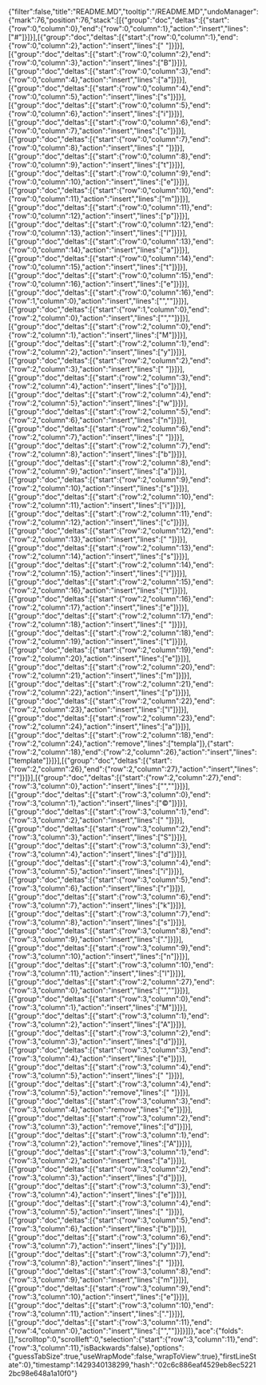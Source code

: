 {"filter":false,"title":"README.MD","tooltip":"/README.MD","undoManager":{"mark":76,"position":76,"stack":[[{"group":"doc","deltas":[{"start":{"row":0,"column":0},"end":{"row":0,"column":1},"action":"insert","lines":["#"]}]}],[{"group":"doc","deltas":[{"start":{"row":0,"column":1},"end":{"row":0,"column":2},"action":"insert","lines":[" "]}]}],[{"group":"doc","deltas":[{"start":{"row":0,"column":2},"end":{"row":0,"column":3},"action":"insert","lines":["B"]}]}],[{"group":"doc","deltas":[{"start":{"row":0,"column":3},"end":{"row":0,"column":4},"action":"insert","lines":["a"]}]}],[{"group":"doc","deltas":[{"start":{"row":0,"column":4},"end":{"row":0,"column":5},"action":"insert","lines":["s"]}]}],[{"group":"doc","deltas":[{"start":{"row":0,"column":5},"end":{"row":0,"column":6},"action":"insert","lines":["i"]}]}],[{"group":"doc","deltas":[{"start":{"row":0,"column":6},"end":{"row":0,"column":7},"action":"insert","lines":["c"]}]}],[{"group":"doc","deltas":[{"start":{"row":0,"column":7},"end":{"row":0,"column":8},"action":"insert","lines":[" "]}]}],[{"group":"doc","deltas":[{"start":{"row":0,"column":8},"end":{"row":0,"column":9},"action":"insert","lines":["t"]}]}],[{"group":"doc","deltas":[{"start":{"row":0,"column":9},"end":{"row":0,"column":10},"action":"insert","lines":["e"]}]}],[{"group":"doc","deltas":[{"start":{"row":0,"column":10},"end":{"row":0,"column":11},"action":"insert","lines":["m"]}]}],[{"group":"doc","deltas":[{"start":{"row":0,"column":11},"end":{"row":0,"column":12},"action":"insert","lines":["p"]}]}],[{"group":"doc","deltas":[{"start":{"row":0,"column":12},"end":{"row":0,"column":13},"action":"insert","lines":["l"]}]}],[{"group":"doc","deltas":[{"start":{"row":0,"column":13},"end":{"row":0,"column":14},"action":"insert","lines":["a"]}]}],[{"group":"doc","deltas":[{"start":{"row":0,"column":14},"end":{"row":0,"column":15},"action":"insert","lines":["t"]}]}],[{"group":"doc","deltas":[{"start":{"row":0,"column":15},"end":{"row":0,"column":16},"action":"insert","lines":["e"]}]}],[{"group":"doc","deltas":[{"start":{"row":0,"column":16},"end":{"row":1,"column":0},"action":"insert","lines":["",""]}]}],[{"group":"doc","deltas":[{"start":{"row":1,"column":0},"end":{"row":2,"column":0},"action":"insert","lines":["",""]}]}],[{"group":"doc","deltas":[{"start":{"row":2,"column":0},"end":{"row":2,"column":1},"action":"insert","lines":["M"]}]}],[{"group":"doc","deltas":[{"start":{"row":2,"column":1},"end":{"row":2,"column":2},"action":"insert","lines":["y"]}]}],[{"group":"doc","deltas":[{"start":{"row":2,"column":2},"end":{"row":2,"column":3},"action":"insert","lines":[" "]}]}],[{"group":"doc","deltas":[{"start":{"row":2,"column":3},"end":{"row":2,"column":4},"action":"insert","lines":["o"]}]}],[{"group":"doc","deltas":[{"start":{"row":2,"column":4},"end":{"row":2,"column":5},"action":"insert","lines":["w"]}]}],[{"group":"doc","deltas":[{"start":{"row":2,"column":5},"end":{"row":2,"column":6},"action":"insert","lines":["n"]}]}],[{"group":"doc","deltas":[{"start":{"row":2,"column":6},"end":{"row":2,"column":7},"action":"insert","lines":[" "]}]}],[{"group":"doc","deltas":[{"start":{"row":2,"column":7},"end":{"row":2,"column":8},"action":"insert","lines":["b"]}]}],[{"group":"doc","deltas":[{"start":{"row":2,"column":8},"end":{"row":2,"column":9},"action":"insert","lines":["a"]}]}],[{"group":"doc","deltas":[{"start":{"row":2,"column":9},"end":{"row":2,"column":10},"action":"insert","lines":["s"]}]}],[{"group":"doc","deltas":[{"start":{"row":2,"column":10},"end":{"row":2,"column":11},"action":"insert","lines":["i"]}]}],[{"group":"doc","deltas":[{"start":{"row":2,"column":11},"end":{"row":2,"column":12},"action":"insert","lines":["c"]}]}],[{"group":"doc","deltas":[{"start":{"row":2,"column":12},"end":{"row":2,"column":13},"action":"insert","lines":[" "]}]}],[{"group":"doc","deltas":[{"start":{"row":2,"column":13},"end":{"row":2,"column":14},"action":"insert","lines":["s"]}]}],[{"group":"doc","deltas":[{"start":{"row":2,"column":14},"end":{"row":2,"column":15},"action":"insert","lines":["i"]}]}],[{"group":"doc","deltas":[{"start":{"row":2,"column":15},"end":{"row":2,"column":16},"action":"insert","lines":["t"]}]}],[{"group":"doc","deltas":[{"start":{"row":2,"column":16},"end":{"row":2,"column":17},"action":"insert","lines":["e"]}]}],[{"group":"doc","deltas":[{"start":{"row":2,"column":17},"end":{"row":2,"column":18},"action":"insert","lines":[" "]}]}],[{"group":"doc","deltas":[{"start":{"row":2,"column":18},"end":{"row":2,"column":19},"action":"insert","lines":["t"]}]}],[{"group":"doc","deltas":[{"start":{"row":2,"column":19},"end":{"row":2,"column":20},"action":"insert","lines":["e"]}]}],[{"group":"doc","deltas":[{"start":{"row":2,"column":20},"end":{"row":2,"column":21},"action":"insert","lines":["m"]}]}],[{"group":"doc","deltas":[{"start":{"row":2,"column":21},"end":{"row":2,"column":22},"action":"insert","lines":["p"]}]}],[{"group":"doc","deltas":[{"start":{"row":2,"column":22},"end":{"row":2,"column":23},"action":"insert","lines":["l"]}]}],[{"group":"doc","deltas":[{"start":{"row":2,"column":23},"end":{"row":2,"column":24},"action":"insert","lines":["a"]}]}],[{"group":"doc","deltas":[{"start":{"row":2,"column":18},"end":{"row":2,"column":24},"action":"remove","lines":["templa"]},{"start":{"row":2,"column":18},"end":{"row":2,"column":26},"action":"insert","lines":["template"]}]}],[{"group":"doc","deltas":[{"start":{"row":2,"column":26},"end":{"row":2,"column":27},"action":"insert","lines":["!"]}]}],[{"group":"doc","deltas":[{"start":{"row":2,"column":27},"end":{"row":3,"column":0},"action":"insert","lines":["",""]}]}],[{"group":"doc","deltas":[{"start":{"row":3,"column":0},"end":{"row":3,"column":1},"action":"insert","lines":["©"]}]}],[{"group":"doc","deltas":[{"start":{"row":3,"column":1},"end":{"row":3,"column":2},"action":"insert","lines":[" "]}]}],[{"group":"doc","deltas":[{"start":{"row":3,"column":2},"end":{"row":3,"column":3},"action":"insert","lines":["S"]}]}],[{"group":"doc","deltas":[{"start":{"row":3,"column":3},"end":{"row":3,"column":4},"action":"insert","lines":["d"]}]}],[{"group":"doc","deltas":[{"start":{"row":3,"column":4},"end":{"row":3,"column":5},"action":"insert","lines":["i"]}]}],[{"group":"doc","deltas":[{"start":{"row":3,"column":5},"end":{"row":3,"column":6},"action":"insert","lines":["r"]}]}],[{"group":"doc","deltas":[{"start":{"row":3,"column":6},"end":{"row":3,"column":7},"action":"insert","lines":["k"]}]}],[{"group":"doc","deltas":[{"start":{"row":3,"column":7},"end":{"row":3,"column":8},"action":"insert","lines":["s"]}]}],[{"group":"doc","deltas":[{"start":{"row":3,"column":8},"end":{"row":3,"column":9},"action":"insert","lines":["."]}]}],[{"group":"doc","deltas":[{"start":{"row":3,"column":9},"end":{"row":3,"column":10},"action":"insert","lines":["n"]}]}],[{"group":"doc","deltas":[{"start":{"row":3,"column":10},"end":{"row":3,"column":11},"action":"insert","lines":["l"]}]}],[{"group":"doc","deltas":[{"start":{"row":2,"column":27},"end":{"row":3,"column":0},"action":"insert","lines":["",""]}]}],[{"group":"doc","deltas":[{"start":{"row":3,"column":0},"end":{"row":3,"column":1},"action":"insert","lines":["M"]}]}],[{"group":"doc","deltas":[{"start":{"row":3,"column":1},"end":{"row":3,"column":2},"action":"insert","lines":["A"]}]}],[{"group":"doc","deltas":[{"start":{"row":3,"column":2},"end":{"row":3,"column":3},"action":"insert","lines":["d"]}]}],[{"group":"doc","deltas":[{"start":{"row":3,"column":3},"end":{"row":3,"column":4},"action":"insert","lines":["e"]}]}],[{"group":"doc","deltas":[{"start":{"row":3,"column":4},"end":{"row":3,"column":5},"action":"insert","lines":[" "]}]}],[{"group":"doc","deltas":[{"start":{"row":3,"column":4},"end":{"row":3,"column":5},"action":"remove","lines":[" "]}]}],[{"group":"doc","deltas":[{"start":{"row":3,"column":3},"end":{"row":3,"column":4},"action":"remove","lines":["e"]}]}],[{"group":"doc","deltas":[{"start":{"row":3,"column":2},"end":{"row":3,"column":3},"action":"remove","lines":["d"]}]}],[{"group":"doc","deltas":[{"start":{"row":3,"column":1},"end":{"row":3,"column":2},"action":"remove","lines":["A"]}]}],[{"group":"doc","deltas":[{"start":{"row":3,"column":1},"end":{"row":3,"column":2},"action":"insert","lines":["a"]}]}],[{"group":"doc","deltas":[{"start":{"row":3,"column":2},"end":{"row":3,"column":3},"action":"insert","lines":["d"]}]}],[{"group":"doc","deltas":[{"start":{"row":3,"column":3},"end":{"row":3,"column":4},"action":"insert","lines":["e"]}]}],[{"group":"doc","deltas":[{"start":{"row":3,"column":4},"end":{"row":3,"column":5},"action":"insert","lines":[" "]}]}],[{"group":"doc","deltas":[{"start":{"row":3,"column":5},"end":{"row":3,"column":6},"action":"insert","lines":["b"]}]}],[{"group":"doc","deltas":[{"start":{"row":3,"column":6},"end":{"row":3,"column":7},"action":"insert","lines":["y"]}]}],[{"group":"doc","deltas":[{"start":{"row":3,"column":7},"end":{"row":3,"column":8},"action":"insert","lines":[" "]}]}],[{"group":"doc","deltas":[{"start":{"row":3,"column":8},"end":{"row":3,"column":9},"action":"insert","lines":["m"]}]}],[{"group":"doc","deltas":[{"start":{"row":3,"column":9},"end":{"row":3,"column":10},"action":"insert","lines":["e"]}]}],[{"group":"doc","deltas":[{"start":{"row":3,"column":10},"end":{"row":3,"column":11},"action":"insert","lines":["."]}]}],[{"group":"doc","deltas":[{"start":{"row":3,"column":11},"end":{"row":4,"column":0},"action":"insert","lines":["",""]}]}]]},"ace":{"folds":[],"scrolltop":0,"scrollleft":0,"selection":{"start":{"row":3,"column":11},"end":{"row":3,"column":11},"isBackwards":false},"options":{"guessTabSize":true,"useWrapMode":false,"wrapToView":true},"firstLineState":0},"timestamp":1429340138299,"hash":"02c6c886eaf4529eb8ec52212bc98e648a1a10f0"}
